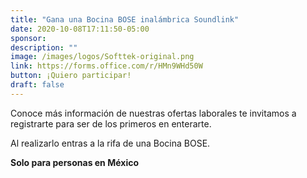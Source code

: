 ```yaml
---
title: "Gana una Bocina BOSE inalámbrica Soundlink"
date: 2020-10-08T17:11:50-05:00
sponsor: 
description: ""
image: /images/logos/Softtek-original.png
link: https://forms.office.com/r/HMn9WHd50W
button: ¡Quiero participar!
draft: false
---
```


Conoce más información de nuestras ofertas laborales te invitamos a registrarte para ser de los primeros en enterarte.

Al realizarlo entras a la rifa de una Bocina BOSE.

**Solo para personas en México**

